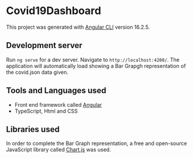 # Covid19Dashboard

This project was generated with [Angular CLI](https://github.com/angular/angular-cli) version 16.2.5.

## Development server

Run `ng serve` for a dev server. Navigate to `http://localhost:4200/`. The application will automatically load showing a Bar Grapgh representation of the covid.json data given.

## Tools and Languages used

* Front end framework called [Angular](https://angular.dev/overview)
* TypeScript, Html and CSS

## Libraries used

In order to complete the Bar Graph representation, a free and open-source JavaScript library called [Chart.js](https://www.chartjs.org/) was used.
